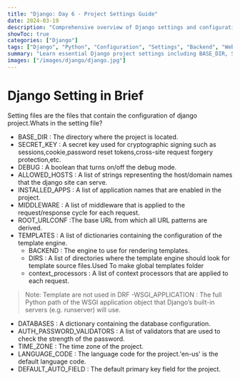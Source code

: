 ```yaml
---
title: "Django: Day 6 - Project Settings Guide"
date: 2024-03-19
description: "Comprehensive overview of Django settings and configuration including database setup, security settings, middleware, templates, and core project configuration options."
showToc: true
categories: ["Django"]
tags: ["Django", "Python", "Configuration", "Settings", "Backend", "Web Development"]
summary: "Learn essential Django project settings including BASE_DIR, SECRET_KEY, DEBUG, ALLOWED_HOSTS, database configuration, middleware setup, and other critical configuration options."
images: ["/images/django/django.jpg"]
---
```

# Django Setting in Brief
Setting files are the files that contain the configuration of django project.Whats in the setting file?

- BASE_DIR : The directory where the project is located.
- SECRET_KEY : A secret key used for cryptographic signing such as sessions,cookie,password reset tokens,cross-site request forgery protection,etc.
- DEBUG : A boolean that turns on/off the debug mode.
- ALLOWED_HOSTS : A list of strings representing the host/domain names that the django site can serve.
- INSTALLED_APPS : A list of application names that are enabled in the project.
- MIDDLEWARE : A list of middleware that is applied to the request/response cycle for each request.
- ROOT_URLCONF :The base URL from which all URL patterns are derived.
- TEMPLATES : A list of dictionaries containing the configuration of the template engine.
    - BACKEND : The engine to use for rendering templates.
    - DIRS : A list of directories where the template engine should look for template source files.Used To make global templates folder
    - context_processors : A list of context processors that are applied to each request.
> Note: Template are not used in DRF
-WSGI_APPLICATION : The full Python path of the WSGI application object that Django’s built-in servers (e.g. runserver) will use.
- DATABASES : A dictionary containing the database configuration.
- AUTH_PASSWORD_VALIDATORS : A list of validators that are used to check the strength of the password.
- TIME_ZONE : The time zone of the project.
- LANGUAGE_CODE : The language code for the project.'en-us' is the default language code.
- DEFAULT_AUTO_FIELD : The default primary key field for the project.

